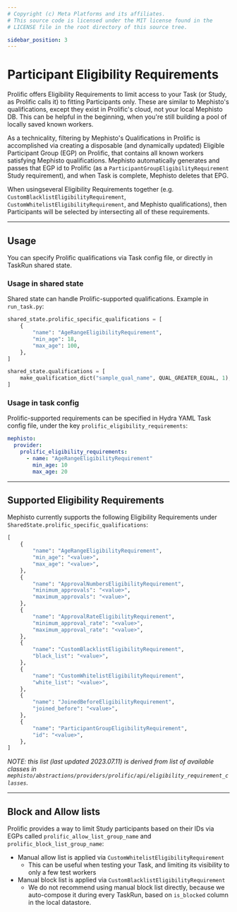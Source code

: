 ```yaml
---
# Copyright (c) Meta Platforms and its affiliates.
# This source code is licensed under the MIT license found in the
# LICENSE file in the root directory of this source tree.

sidebar_position: 3
---
```


# Participant Eligibility Requirements

Prolific offers Eligibility Requirements to limit access to your Task (or Study, as Prolific calls it)
to fitting Participants only.
These are similar to Mephisto's qualifications, except they exist in Prolific's cloud, not your local Mephisto DB.
This can be helpful in the beginning, when you're still building a pool of locally saved known workers.

As a technicality, filtering by Mephisto's Qualifications in Prolific is accomplished
via creating a disposable (and dynamically updated) Eligible Participant Group (EGP) on Prolific, that
contains all known workers satisfying Mephisto qualifications.
Mephisto automatically generates and passes that EGP id to Prolific
(as a `ParticipantGroupEligibilityRequirement` Study requirement),
and when Task is complete, Mephisto deletes that EPG.

When usingseveral Eligibility Requirements together (e.g.
`CustomBlacklistEligibilityRequirement`, `CustomWhitelistEligibilityRequirement`, and
Mephisto qualifications), then Participants will be selected by
intersecting all of these requirements.

---

## Usage

You can specify Prolific qualifications via Task config file, or directly in TaskRun shared state.

### Usage in shared state

Shared state can handle Prolific-supported qualifications. Example in `run_task.py`:

```python
shared_state.prolific_specific_qualifications = [
    {
        "name": "AgeRangeEligibilityRequirement",
        "min_age": 18,
        "max_age": 100,
    },
]

shared_state.qualifications = [
    make_qualification_dict("sample_qual_name", QUAL_GREATER_EQUAL, 1),
]
```

### Usage in task config

Prolific-supported requirements can be specified in Hydra YAML Task config file,
under the key `prolific_eligibility_requirements`:

```yaml
mephisto:
  provider:
    prolific_eligibility_requirements:
      - name: "AgeRangeEligibilityRequirement"
        min_age: 10
        max_age: 20
```

---

## Supported Eligibility Requirements

Mephisto currently supports the following Eligibility Requirements
under `SharedState.prolific_specific_qualifications`:

```python
[
    {
        "name": "AgeRangeEligibilityRequirement",
        "min_age": "<value>",
        "max_age": "<value>",
    },
    {
        "name": "ApprovalNumbersEligibilityRequirement",
        "minimum_approvals": "<value>",
        "maximum_approvals": "<value>",
    },
    {
        "name": "ApprovalRateEligibilityRequirement",
        "minimum_approval_rate": "<value>",
        "maximum_approval_rate": "<value>",
    },
    {
        "name": "CustomBlacklistEligibilityRequirement",
        "black_list": "<value>",
    },
    {
        "name": "CustomWhitelistEligibilityRequirement",
        "white_list": "<value>",
    },
    {
        "name": "JoinedBeforeEligibilityRequirement",
        "joined_before": "<value>",
    },
    {
        "name": "ParticipantGroupEligibilityRequirement",
        "id": "<value>",
    },
]
```

_NOTE: this list (last updated 2023.07.11) is derived from list of available classes
in `mephisto/abstractions/providers/prolific/api/eligibility_requirement_classes`._

---

## Block and Allow lists

Prolific provides a way to limit Study participants based on their IDs
via EGPs called `prolific_allow_list_group_name`
and `prolific_block_list_group_name`:

- Manual allow list is applied via `CustomWhitelistEligibilityRequirement`
    - This can be useful when testing your Task, and limiting its visibility to only a few test workers
- Manual block list is applied via `CustomBlacklistEligibilityRequirement`
    - We do not recommend using manual block list directly, because we auto-compose it during every TaskRun,
based on `is_blocked` column in the local datastore.
